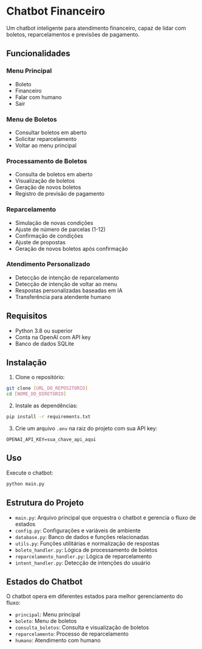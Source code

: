 # Chatbot Financeiro

Um chatbot inteligente para atendimento financeiro, capaz de lidar com boletos, reparcelamentos e previsões de pagamento.

## Funcionalidades

### Menu Principal
- Boleto
- Financeiro
- Falar com humano
- Sair

### Menu de Boletos
- Consultar boletos em aberto
- Solicitar reparcelamento
- Voltar ao menu principal

### Processamento de Boletos
- Consulta de boletos em aberto
- Visualização de boletos
- Geração de novos boletos
- Registro de previsão de pagamento

### Reparcelamento
- Simulação de novas condições
- Ajuste de número de parcelas (1-12)
- Confirmação de condições
- Ajuste de propostas
- Geração de novos boletos após confirmação

### Atendimento Personalizado
- Detecção de intenção de reparcelamento
- Detecção de intenção de voltar ao menu
- Respostas personalizadas baseadas em IA
- Transferência para atendente humano

## Requisitos

- Python 3.8 ou superior
- Conta na OpenAI com API key
- Banco de dados SQLite

## Instalação

1. Clone o repositório:
```bash
git clone [URL_DO_REPOSITORIO]
cd [NOME_DO_DIRETORIO]
```

2. Instale as dependências:
```bash
pip install -r requirements.txt
```

3. Crie um arquivo `.env` na raiz do projeto com sua API key:
```
OPENAI_API_KEY=sua_chave_api_aqui
```

## Uso

Execute o chatbot:
```bash
python main.py
```

## Estrutura do Projeto

- `main.py`: Arquivo principal que orquestra o chatbot e gerencia o fluxo de estados
- `config.py`: Configurações e variáveis de ambiente
- `database.py`: Banco de dados e funções relacionadas
- `utils.py`: Funções utilitárias e normalização de respostas
- `boleto_handler.py`: Lógica de processamento de boletos
- `reparcelamento_handler.py`: Lógica de reparcelamento
- `intent_handler.py`: Detecção de intenções do usuário

## Estados do Chatbot

O chatbot opera em diferentes estados para melhor gerenciamento do fluxo:
- `principal`: Menu principal
- `boleto`: Menu de boletos
- `consulta_boletos`: Consulta e visualização de boletos
- `reparcelamento`: Processo de reparcelamento
- `humano`: Atendimento com humano
